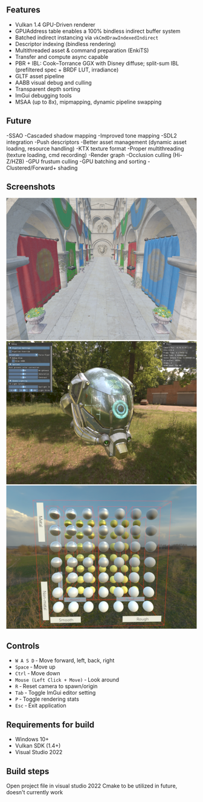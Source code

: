 ## Features
- Vulkan 1.4 GPU-Driven renderer
- GPUAddress table enables a 100% bindless indirect buffer system
- Batched indirect instancing via `vkCmdDrawIndexedIndirect`
- Descriptor indexing (bindless rendering)
- Multithreaded asset & command preparation (EnkiTS)
- Transfer and compute async capable
- PBR + IBL: Cook–Torrance GGX with Disney diffuse; split-sum IBL (prefiltered spec + BRDF LUT, irradiance)
- GLTF asset pipeline
- AABB visual debug and culling
- Transparent depth sorting
- ImGui debugging tools
- MSAA (up to 8x), mipmapping, dynamic pipeline swapping

## Future
-SSAO
-Cascaded shadow mapping
-Improved tone mapping
-SDL2 integration
-Push descriptors
-Better asset management (dynamic asset loading, resource handling)
-KTX texture format
-Proper multithreading (texture loading, cmd recording)
-Render graph
-Occlusion culling (Hi-Z/HZB)
-GPU frustum culling
-GPU batching and sorting
-Clustered/Forward+ shading

## Screenshots
![Sponza](res/screenshots/sponza.png)
![Helmet](res/screenshots/helmet.png)
![Material test](res/screenshots/mrspheres.png)

## Controls
- `W A S D` ‐ Move forward, left, back, right  
- `Space` ‐ Move up  
- `Ctrl` ‐ Move down  
- `Mouse (Left Click + Move)` ‐ Look around  
- `R` ‐ Reset camera to spawn/origin  
- `Tab` ‐ Toggle ImGui editor setting  
- `P` ‐ Toggle rendering stats  
- `Esc` ‐ Exit application

## Requirements for build
- Windows 10+
- Vulkan SDK (1.4+)
- Visual Studio 2022

## Build steps
Open project file in visual studio 2022
Cmake to be utilized in future, doesn't currently work